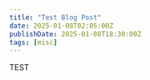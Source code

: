 ```yaml
---
title: "Test Blog Post"
date: 2025-01-08T02:05:00Z
publishDate: 2025-01-08T18:30:00Z
tags: [misc]
---
```


TEST 